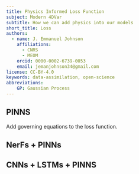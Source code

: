 ```yaml
---
title: Physics Informed Loss Function
subject: Modern 4DVar
subtitle: How we can add physics into our models
short_title: Loss
authors:
  - name: J. Emmanuel Johnson
    affiliations:
      - CNRS
      - MEOM
    orcid: 0000-0002-6739-0053
    email: jemanjohnson34@gmail.com
license: CC-BY-4.0
keywords: data-assimilation, open-science
abbreviations:
    GP: Gaussian Process
---
```



## PINNS

Add governing equations to the loss function.


## NerFs + PINNs

## CNNs + LSTMs + PINNS
